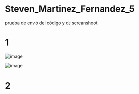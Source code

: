 # Steven_Martinez_Fernandez_5
prueba de envió del código y de screanshoot

# 1
![image](https://github.com/user-attachments/assets/8646a983-3261-4286-b07b-a6f9a74a5205)

![image](https://github.com/user-attachments/assets/2ba2a78c-75a6-4384-959c-8ef4e4c302c9)

# 2
